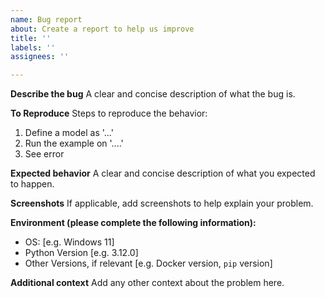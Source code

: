 ```yaml
---
name: Bug report
about: Create a report to help us improve
title: ''
labels: ''
assignees: ''

---
```


**Describe the bug**
A clear and concise description of what the bug is.

**To Reproduce**
Steps to reproduce the behavior:
1. Define a model as '...'
2. Run the example on '....'
3. See error

**Expected behavior**
A clear and concise description of what you expected to happen.

**Screenshots**
If applicable, add screenshots to help explain your problem.

**Environment (please complete the following information):**
 - OS: [e.g. Windows 11]
 - Python Version [e.g. 3.12.0]
 - Other Versions, if relevant [e.g. Docker version, `pip` version]

**Additional context**
Add any other context about the problem here.
